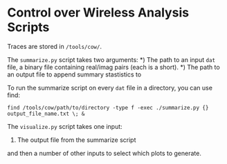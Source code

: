 # Control over Wireless Analysis Scripts

Traces are stored in `/tools/cow/`.

The `summarize.py` script takes two arguments:
*) The path to an input `dat` file, a binary file containing real/imag pairs (each is a short).
*) The path to an output file to append summary stastistics to

To run the summarize script on every `dat` file in a directory, you can use find:
```
find /tools/cow/path/to/directory -type f -exec ./summarize.py {} output_file_name.txt \; &
```

The `visualize.py` script takes one input:
1) The output file from the summarize script

and then a number of other inputs to select which plots to generate.


